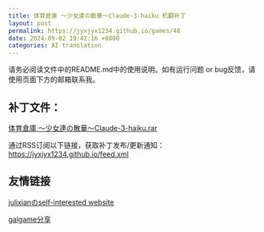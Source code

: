 ```yaml
---
title: 体育倉庫 ～少女達の散華～Claude-3-haiku 机翻补丁
layout: post
permalink: https://jyxjyx1234.github.io/games/48
date: 2024-09-02 19:42:16 +0800
categories: AI translation
---
```



请务必阅读文件中的README.md中的使用说明。如有运行问题 or bug反馈，请使用页面下方的邮箱联系我。

## 补丁文件：

[体育倉庫 ～少女達の散華～Claude-3-haiku.rar](../resources/%E4%BD%93%E8%82%B2%E5%80%89%E5%BA%AB%20%EF%BD%9E%E5%B0%91%E5%A5%B3%E9%81%94%E3%81%AE%E6%95%A3%E8%8F%AF%EF%BD%9EClaude-3-haiku.rar)

 

通过RSS订阅以下链接，获取补丁发布/更新通知：https://jyxjyx1234.github.io/feed.xml

## 友情链接

[julixianのself-interested website](https://julixian-siw.worldsystem.top/) 

[galgame分享](https://t.me/galgpt)